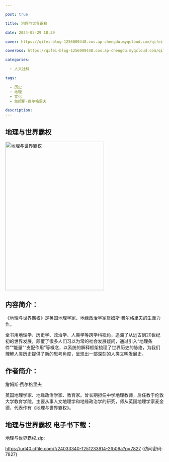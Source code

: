 ```yaml
---

post: true

title: 地理与世界霸权

date: 2024-05-29 18:39

cover: https://qifei-blog-1256009448.cos.ap-chengdu.myqcloud.com/qifei-blog/65332bb9c458853aef6be37d.jpg

coveross: https://qifei-blog-1256009448.cos.ap-chengdu.myqcloud.com/qifei-blog/65332bb9c458853aef6be37d.jpg

categories:

  - 人文社科

tags:

  - 历史
  - 地理
  - 文化
  - 詹姆斯·费尔格里夫

description:
---
```


## 地理与世界霸权
<img alt="地理与世界霸权 " class="aligncenter loaded" data-was-processed="true" decoding="async" fetchpriority="high" height="471" src="https://qifei-blog-1256009448.cos.ap-chengdu.myqcloud.com/qifei-blog/65332bb9c458853aef6be37d.jpg " style="cursor: zoom-in;" width="314"/>

## 内容简介：

《地理与世界霸权》是英国地理学家、地缘政治学家詹姆斯·费尔格里夫的生涯力作。

全书用地理学、历史学、政治学、人类学等跨学科视角，追溯了从远古到20世纪初的世界发展，颠覆了很多人们习以为常的社会发展疑问，通过引入“地理条件”“能量”“支配作用”等概念，以系统的解释框架梳理了世界历史的脉络，为我们理解人类历史提供了新的思考角度，呈现出一部深刻的人类文明发展史。

## 作者简介：

詹姆斯·费尔格里夫

英国地理学家、地缘政治学家、教育家。曾长期担任中学地理教师，后任教于伦敦大学教育学院。主要从事人文地理学和地缘政治学的研究，师从英国地理学家麦金德，代表作有《地理与世界霸权》。

## 地理与世界霸权 电子书下载：

地理与世界霸权.zip: 

https://url40.ctfile.com/f/24033340-1251233914-2fb09a?p=7827 (访问密码: 7827)
